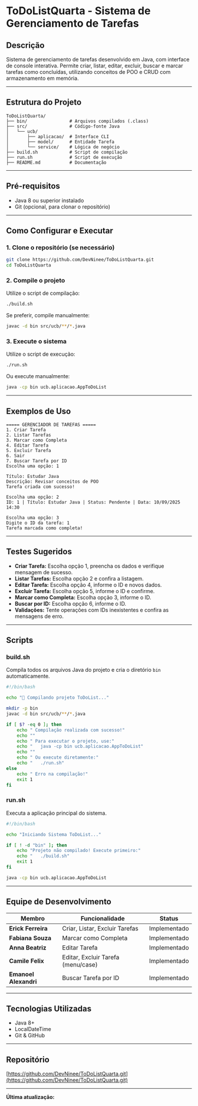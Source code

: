 # ToDoListQuarta - Sistema de Gerenciamento de Tarefas

## Descrição

Sistema de gerenciamento de tarefas desenvolvido em Java, com interface de console interativa. Permite criar, listar, editar, excluir, buscar e marcar tarefas como concluídas, utilizando conceitos de POO e CRUD com armazenamento em memória.

---

## Estrutura do Projeto

```
ToDoListQuarta/
├── bin/                # Arquivos compilados (.class)
├── src/                # Código-fonte Java
│   └── ucb/
│       ├── aplicacao/  # Interface CLI
│       ├── model/      # Entidade Tarefa
│       └── service/    # Lógica de negócio
├── build.sh            # Script de compilação
├── run.sh              # Script de execução
├── README.md           # Documentação
```

---

## Pré-requisitos

- Java 8 ou superior instalado
- Git (opcional, para clonar o repositório)

---

## Como Configurar e Executar

### 1. Clone o repositório (se necessário)

```bash
git clone https://github.com/DevNinee/ToDoListQuarta.git
cd ToDoListQuarta
```

### 2. Compile o projeto

Utilize o script de compilação:

```bash
./build.sh
```

Se preferir, compile manualmente:

```bash
javac -d bin src/ucb/**/*.java
```

### 3. Execute o sistema

Utilize o script de execução:

```bash
./run.sh
```

Ou execute manualmente:

```bash
java -cp bin ucb.aplicacao.AppToDoList
```

---

## Exemplos de Uso

```
===== GERENCIADOR DE TAREFAS =====
1. Criar Tarefa
2. Listar Tarefas
3. Marcar como Completa
4. Editar Tarefa
5. Excluir Tarefa
6. Sair
7. Buscar Tarefa por ID
Escolha uma opção: 1

Título: Estudar Java
Descrição: Revisar conceitos de POO
Tarefa criada com sucesso!

Escolha uma opção: 2
ID: 1 | Título: Estudar Java | Status: Pendente | Data: 10/09/2025 14:30

Escolha uma opção: 3
Digite o ID da tarefa: 1
Tarefa marcada como completa!
```

---

## Testes Sugeridos

- **Criar Tarefa:** Escolha opção 1, preencha os dados e verifique mensagem de sucesso.
- **Listar Tarefas:** Escolha opção 2 e confira a listagem.
- **Editar Tarefa:** Escolha opção 4, informe o ID e novos dados.
- **Excluir Tarefa:** Escolha opção 5, informe o ID e confirme.
- **Marcar como Completa:** Escolha opção 3, informe o ID.
- **Buscar por ID:** Escolha opção 6, informe o ID.
- **Validações:** Tente operações com IDs inexistentes e confira as mensagens de erro.

---

## Scripts

### build.sh

Compila todos os arquivos Java do projeto e cria o diretório `bin` automaticamente.

```bash
#!/bin/bash

echo "🔨 Compilando projeto ToDoList..."

mkdir -p bin
javac -d bin src/ucb/**/*.java

if [ $? -eq 0 ]; then
    echo " Compilação realizada com sucesso!"
    echo ""
    echo " Para executar o projeto, use:"
    echo "   java -cp bin ucb.aplicacao.AppToDoList"
    echo ""
    echo " Ou execute diretamente:"
    echo "   ./run.sh"
else
    echo " Erro na compilação!"
    exit 1
fi
```

### run.sh

Executa a aplicação principal do sistema.

```bash
#!/bin/bash

echo "Iniciando Sistema ToDoList..."

if [ ! -d "bin" ]; then
    echo "Projeto não compilado! Execute primeiro:"
    echo "   ./build.sh"
    exit 1
fi

java -cp bin ucb.aplicacao.AppToDoList
```

---

## Equipe de Desenvolvimento

| Membro               | Funcionalidade                                 | Status         |
|----------------------|------------------------------------------------|---------------|
| **Erick Ferreira**   | Criar, Listar, Excluir Tarefas                 | Implementado  |
| **Fabiana Souza**    | Marcar como Completa                           | Implementado  |
| **Anna Beatriz**     | Editar Tarefa                                  | Implementado  |
| **Camile Felix**     | Editar, Excluir Tarefa (menu/case)             | Implementado  |
| **Emanoel Alexandri**| Buscar Tarefa por ID                           | Implementado  |

---

## Tecnologias Utilizadas

- Java 8+
- LocalDateTime
- Git & GitHub

---

## Repositório

[https://github.com/DevNinee/ToDoListQuarta.git](https://github.com/DevNinee/ToDoListQuarta.git)

---

**Última atualização:**
